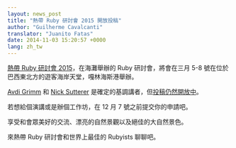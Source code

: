 ```yaml
---
layout: news_post
title: "熱帶 Ruby 研討會 2015 開放投稿"
author: "Guilherme Cavalcanti"
translator: "Juanito Fatas"
date: 2014-11-03 15:20:57 +0000
lang: zh_tw
---
```


[熱帶 Ruby 研討會 2015](http://tropicalrb.com)，在海灘舉辦的 Ruby 研討會，將會在三月 5-8 號在位於巴西東北方的遊客海岸天堂，嘎林海斯港舉辦。

[Avdi Grimm](https://twitter.com/avdi) 和
[Nick Sutterer](https://twitter.com/apotonick) 是確定的基調講者，但[投稿仍然開放中](http://cfp.tropicalrb.com/events/tropicalrb-2015)。

若想給個演講或是辦個工作坊，在 12 月 7 號之前提交你的申請吧。

享受和會眾美好的交流、漂亮的自然景觀以及絕佳的大自然景色。

來熱帶 Ruby 研討會和世界上最佳的 Rubyists 聊聊吧。
